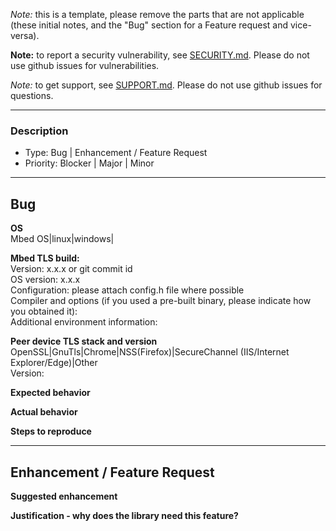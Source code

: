 _Note:_ this is a template, please remove the parts that are not
applicable (these initial notes, and the "Bug" section for a Feature request
and vice-versa).

**Note:** to report a security vulnerability, see
[SECURITY.md](../SECURITY.md). Please do not use github issues for
vulnerabilities.

_Note:_ to get support, see [SUPPORT.md](../SUPPORT.md). Please do not use
github issues for questions.

---------------------------------------------------------------
### Description
- Type: Bug | Enhancement / Feature Request
- Priority: Blocker | Major | Minor

---------------------------------------------------------------
## Bug

**OS**  
Mbed OS|linux|windows|

**Mbed TLS build:**  
Version: x.x.x or git commit id  
OS version: x.x.x  
Configuration: please attach config.h file where possible  
Compiler and options (if you used a pre-built binary, please indicate how you obtained it):  
Additional environment information:  

**Peer device TLS stack and version**  
OpenSSL|GnuTls|Chrome|NSS(Firefox)|SecureChannel (IIS/Internet Explorer/Edge)|Other  
Version:  

**Expected behavior**   

**Actual behavior**  

**Steps to reproduce**  

----------------------------------------------------------------
## Enhancement / Feature Request

**Suggested enhancement**  

**Justification - why does the library need this feature?**  

